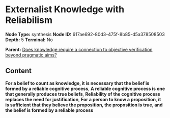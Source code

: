# Externalist Knowledge with Reliabilism

**Node Type:** synthesis
**Node ID:** 617ae692-80d3-475f-8b85-d5a378508503
**Depth:** 5
**Terminal:** No

**Parent:** [Does knowledge require a connection to objective verification beyond pragmatic aims?](does-knowledge-require-a-connection-to-objective-verification-beyond-pragmatic-aims-antithesis-0ac22944-ab16-49ed-888e-df1eb68d5744.md)

## Content

**For a belief to count as knowledge, it is necessary that the belief is formed by a reliable cognitive process**, **A reliable cognitive process is one that generally produces true beliefs**, **Reliability of the cognitive process replaces the need for justification**, **For a person to know a proposition, it is sufficient that they believe the proposition, the proposition is true, and the belief is formed by a reliable process**
